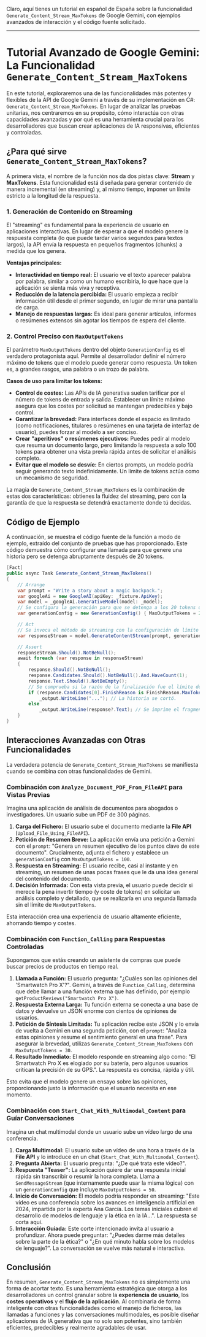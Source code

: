Claro, aquí tienes un tutorial en español de España sobre la funcionalidad `Generate_Content_Stream_MaxTokens` de Google Gemini, con ejemplos avanzados de interacción y el código fuente solicitado.

---

# Tutorial Avanzado de Google Gemini: La Funcionalidad `Generate_Content_Stream_MaxTokens`

En este tutorial, exploraremos una de las funcionalidades más potentes y flexibles de la API de Google Gemini a través de su implementación en C#: `Generate_Content_Stream_MaxTokens`. En lugar de analizar las pruebas unitarias, nos centraremos en su propósito, cómo interactúa con otras capacidades avanzadas y por qué es una herramienta crucial para los desarrolladores que buscan crear aplicaciones de IA responsivas, eficientes y controladas.

## ¿Para qué sirve `Generate_Content_Stream_MaxTokens`?

A primera vista, el nombre de la función nos da dos pistas clave: **Stream** y **MaxTokens**. Esta funcionalidad está diseñada para generar contenido de manera incremental (en streaming) y, al mismo tiempo, imponer un límite estricto a la longitud de la respuesta.

### 1. Generación de Contenido en Streaming

El "streaming" es fundamental para la experiencia de usuario en aplicaciones interactivas. En lugar de esperar a que el modelo genere la respuesta completa (lo que puede tardar varios segundos para textos largos), la API envía la respuesta en pequeños fragmentos (chunks) a medida que los genera.

**Ventajas principales:**
*   **Interactividad en tiempo real:** El usuario ve el texto aparecer palabra por palabra, similar a como un humano escribiría, lo que hace que la aplicación se sienta más viva y receptiva.
*   **Reducción de la latencia percibida:** El usuario empieza a recibir información útil desde el primer segundo, en lugar de mirar una pantalla de carga.
*   **Manejo de respuestas largas:** Es ideal para generar artículos, informes o resúmenes extensos sin agotar los tiempos de espera del cliente.

### 2. Control Preciso con `MaxOutputTokens`

El parámetro `MaxOutputTokens` dentro del objeto `GenerationConfig` es el verdadero protagonista aquí. Permite al desarrollador definir el número máximo de tokens que el modelo puede generar como respuesta. Un token es, a grandes rasgos, una palabra o un trozo de palabra.

**Casos de uso para limitar los tokens:**
*   **Control de costes:** Las APIs de IA generativa suelen tarificar por el número de tokens de entrada y salida. Establecer un límite máximo asegura que los costes por solicitud se mantengan predecibles y bajo control.
*   **Garantizar la brevedad:** Para interfaces donde el espacio es limitado (como notificaciones, titulares o resúmenes en una tarjeta de interfaz de usuario), puedes forzar al modelo a ser conciso.
*   **Crear "aperitivos" o resúmenes ejecutivos:** Puedes pedir al modelo que resuma un documento largo, pero limitando la respuesta a solo 100 tokens para obtener una vista previa rápida antes de solicitar el análisis completo.
*   **Evitar que el modelo se desvíe:** En ciertos prompts, un modelo podría seguir generando texto indefinidamente. Un límite de tokens actúa como un mecanismo de seguridad.

La magia de `Generate_Content_Stream_MaxTokens` es la combinación de estas dos características: obtienes la fluidez del streaming, pero con la garantía de que la respuesta se detendrá exactamente donde tú decidas.

## Código de Ejemplo

A continuación, se muestra el código fuente de la función a modo de ejemplo, extraído del conjunto de pruebas que has proporcionado. Este código demuestra cómo configurar una llamada para que genere una historia pero se detenga abruptamente después de 20 tokens.

```csharp
[Fact]
public async Task Generate_Content_Stream_MaxTokens()
{
    // Arrange
    var prompt = "Write a story about a magic backpack.";
    var googleAi = new GoogleAI(apiKey: _fixture.ApiKey);
    var model = _googleAi.GenerativeModel(model: _model);
    // Se configura la generación para que se detenga a los 20 tokens de salida.
    var generationConfig = new GenerationConfig() { MaxOutputTokens = 20 };

    // Act
    // Se invoca el método de streaming con la configuración de límite de tokens.
    var responseStream = model.GenerateContentStream(prompt, generationConfig);

    // Assert
    responseStream.Should().NotBeNull();
    await foreach (var response in responseStream)
    {
        response.Should().NotBeNull();
        response.Candidates.Should().NotBeNull().And.HaveCount(1);
        response.Text.Should().NotBeEmpty();
        // Se comprueba si la razón de la finalización fue el límite de tokens.
        if (response.Candidates[0].FinishReason is FinishReason.MaxTokens)
            _output.WriteLine("..."); // La historia se cortó.
        else
            _output.WriteLine(response?.Text); // Se imprime el fragmento de texto.
    }
}
```

## Interacciones Avanzadas con Otras Funcionalidades

La verdadera potencia de `Generate_Content_Stream_MaxTokens` se manifiesta cuando se combina con otras funcionalidades de Gemini.

### Combinación con `Analyze_Document_PDF_From_FileAPI` para Vistas Previas

Imagina una aplicación de análisis de documentos para abogados o investigadores. Un usuario sube un PDF de 300 páginas.

1.  **Carga del Fichero:** El usuario sube el documento mediante la **File API** (`Upload_File_Using_FileAPI`).
2.  **Petición de Resumen Breve:** La aplicación envía una petición a Gemini con el `prompt`: "Genera un resumen ejecutivo de los puntos clave de este documento". Crucialmente, adjunta el fichero y establece un `generationConfig` con `MaxOutputTokens = 100`.
3.  **Respuesta en Streaming:** El usuario recibe, casi al instante y en streaming, un resumen de unas pocas frases que le da una idea general del contenido del documento.
4.  **Decisión Informada:** Con esta vista previa, el usuario puede decidir si merece la pena invertir tiempo (y coste de tokens) en solicitar un análisis completo y detallado, que se realizaría en una segunda llamada sin el límite de `MaxOutputTokens`.

Esta interacción crea una experiencia de usuario altamente eficiente, ahorrando tiempo y costes.

### Combinación con `Function_Calling` para Respuestas Controladas

Supongamos que estás creando un asistente de compras que puede buscar precios de productos en tiempo real.

1.  **Llamada a Función:** El usuario pregunta: "¿Cuáles son las opiniones del 'Smartwatch Pro X'?". Gemini, a través de `Function_Calling`, determina que debe llamar a una función externa que has definido, por ejemplo `getProductReviews("Smartwatch Pro X")`.
2.  **Respuesta Externa Larga:** Tu función externa se conecta a una base de datos y devuelve un JSON enorme con cientos de opiniones de usuarios.
3.  **Petición de Síntesis Limitada:** Tu aplicación recibe este JSON y lo envía de vuelta a Gemini en una segunda petición, con el `prompt`: "Analiza estas opiniones y resume el sentimiento general en una frase". Para asegurar la brevedad, utilizas `Generate_Content_Stream_MaxTokens` con `MaxOutputTokens = 30`.
4.  **Resultado Inmediato:** El modelo responde en streaming algo como: "El Smartwatch Pro X es elogiado por su batería, pero algunos usuarios critican la precisión de su GPS.". La respuesta es concisa, rápida y útil.

Esto evita que el modelo genere un ensayo sobre las opiniones, proporcionando justo la información que el usuario necesita en ese momento.

### Combinación con `Start_Chat_With_Multimodal_Content` para Guíar Conversaciones

Imagina un chat multimodal donde un usuario sube un vídeo largo de una conferencia.

1.  **Carga Multimodal:** El usuario sube un vídeo de una hora a través de la **File API** y lo introduce en un chat (`Start_Chat_With_Multimodal_Content`).
2.  **Pregunta Abierta:** El usuario pregunta: "¿De qué trata este vídeo?".
3.  **Respuesta "Teaser":** La aplicación quiere dar una respuesta inicial rápida sin transcribir o resumir la hora completa. Llama a `SendMessageStream` (que internamente puede usar la misma lógica) con un `generationConfig` que incluye `MaxOutputTokens = 50`.
4.  **Inicio de Conversación:** El modelo podría responder en streaming: "Este vídeo es una conferencia sobre los avances en inteligencia artificial en 2024, impartida por la experta Ana García. Los temas iniciales cubren el desarrollo de modelos de lenguaje y la ética en la IA...". La respuesta se corta aquí.
5.  **Interacción Guiada:** Este corte intencionado invita al usuario a profundizar. Ahora puede preguntar: "¿Puedes darme más detalles sobre la parte de la ética?" o "¿En qué minuto habla sobre los modelos de lenguaje?". La conversación se vuelve más natural e interactiva.

## Conclusión

En resumen, `Generate_Content_Stream_MaxTokens` no es simplemente una forma de acortar texto. Es una herramienta estratégica que otorga a los desarrolladores un control granular sobre la **experiencia de usuario**, los **costes operativos** y el **flujo de la aplicación**. Al combinarla de forma inteligente con otras funcionalidades como el manejo de ficheros, las llamadas a funciones y las conversaciones multimodales, es posible diseñar aplicaciones de IA generativa que no solo son potentes, sino también eficientes, predecibles y realmente agradables de usar.